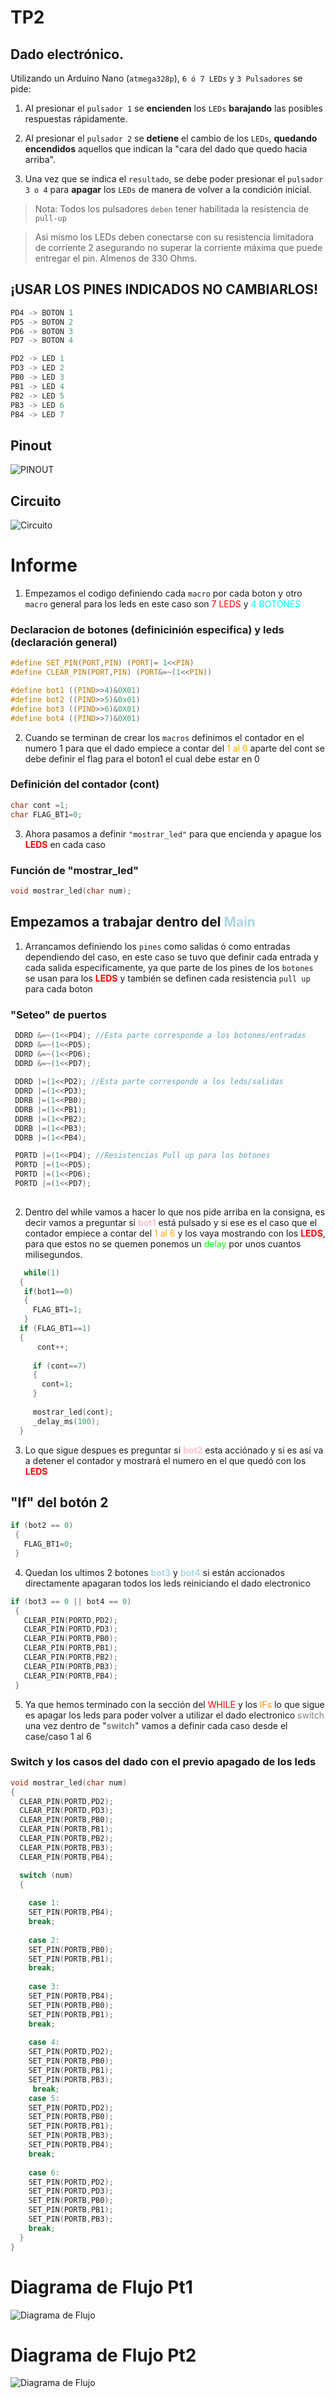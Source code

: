 # TP2

## Dado electrónico. 

Utilizando un Arduino Nano (`atmega328p`), `6 ó 7 LEDs` y `3 Pulsadores` se pide:

1. Al presionar el `pulsador 1` se **encienden** los `LEDs` **barajando** las posibles respuestas
rápidamente.

2.  Al presionar el `pulsador 2` se **detiene** el cambio de los `LEDs`, **quedando encendidos**
aquellos que indican la "cara del dado que quedo hacia arriba". 

3. Una vez que se indica el `resultado`, se debe poder presionar el `pulsador 3 o 4` para
**apagar** los `LEDs` de manera de volver a la condición inicial.

> Nota: Todos los pulsadores `deben` tener habilitada la resistencia de `pull-up`

> Asi mismo los LEDs deben conectarse con su resistencia limitadora de corriente 2 asegurando no superar la corriente máxima que puede entregar el pin. Almenos de 330 Ohms.

## ¡USAR LOS PINES INDICADOS NO CAMBIARLOS!

``` C
PD4 -> BOTON 1 
PD5 -> BOTON 2 
PD6 -> BOTON 3 
PD7 -> BOTON 4

PD2 -> LED 1   
PD3 -> LED 2 
PB0 -> LED 3
PB1 -> LED 4 
PB2 -> LED 5 
PB3 -> LED 6
PB4 -> LED 7

```
## Pinout

![PINOUT](Arduino-Nano-Pinout.png "pinout")

## Circuito

![Circuito](circuito.png "circuito")

# Informe

1. Empezamos el codigo definiendo cada `macro` por cada boton y otro `macro` general para los leds en este caso son <span style="color:red">7 LEDS</span> y <span style="color:cyan">4 BOTONES</span>

### Declaracion de botones (definicinión especifica) y leds (declaración general)
``` C
#define SET_PIN(PORT,PIN) (PORT|= 1<<PIN)
#define CLEAR_PIN(PORT,PIN) (PORT&=~(1<<PIN))

#define bot1 ((PIND>>4)&0X01)
#define bot2 ((PIND>>5)&0x01)
#define bot3 ((PIND>>6)&0X01)
#define bot4 ((PIND>>7)&0X01)
```

2. Cuando se terminan de crear los `macros` definimos el contador en el numero 1 para que el dado empiece a contar del <span style="color:orange">1 al 6</span> aparte del cont se debe definir el flag para el boton1 el cual debe estar en 0 


### Definición del contador (cont)
``` C
char cont =1;
char FLAG_BT1=0;
```

3. Ahora pasamos a definir `"mostrar_led"` para que encienda y apague los **<span style="color:red">LEDS</span>** en cada caso


### Función de "mostrar_led"
``` C
void mostrar_led(char num);
``` 

## Empezamos a trabajar dentro del **<span style="color:lightblue">Main</span>**

1. Arrancamos definiendo los `pines` como salidas ó como entradas dependiendo del caso, en este caso se tuvo que definir cada entrada y cada salida especificamente, ya que parte de los pines de los `botones` se usan para los **<span style="color:red">LEDS</span>** y también se definen cada resistencia `pull up` para cada boton 

### "Seteo" de puertos 

``` C
 DDRD &=~(1<<PD4); //Esta parte corresponde a los botones/entradas
 DDRD &=~(1<<PD5); 
 DDRD &=~(1<<PD6);
 DDRD &=~(1<<PD7);
 
 DDRD |=(1<<PD2); //Esta parte corresponde a los leds/salidas
 DDRD |=(1<<PD3);
 DDRB |=(1<<PB0);
 DDRB |=(1<<PB1);
 DDRB |=(1<<PB2);
 DDRB |=(1<<PB3);
 DDRB |=(1<<PB4);

 PORTD |=(1<<PD4); //Resistencias Pull up para los botones
 PORTD |=(1<<PD5);
 PORTD |=(1<<PD6);
 PORTD |=(1<<PD7);
 
``` 
2. Dentro del while vamos a hacer lo que nos pide arriba en la consigna, es decir vamos a preguntar si **<span style="color:pink">bot1</span>** está pulsado y si ese es el caso que el contador empiece a contar del <span style="color:orange">1 al 6</span> y los vaya mostrando con los **<span style="color:red">LEDS</span>**, para que estos no se quemen ponemos un <span style="color:lime">delay</span> por unos cuantos milisegundos.
``` C
   while(1)
  {
   if(bot1==0)
   {
     FLAG_BT1=1;
   }
  if (FLAG_BT1==1)
  {
      cont++;
    
     if (cont==7)
     {
       cont=1;
     }
     
     mostrar_led(cont);
     _delay_ms(100); 
  }
``` 
 3. Lo que sigue despues es preguntar si **<span style="color:pink">bot2</span>** esta acciónado y si es así va a detener el contador y mostrará el numero en el que quedó con los **<span style="color:red">LEDS</span>**

 ## "If" del botón 2 
 ``` C
 if (bot2 == 0)
  {
    FLAG_BT1=0;
  }
 ```
 4. Quedan los ultimos 2 botones **<span style="color:lightblue">bot3</span>** y **<span style="color:lightblue">bot4</span>** si están accionados directamente apagaran todos los leds reiniciando el dado electronico 
 ``` C
 if (bot3 == 0 || bot4 == 0)
  {
    CLEAR_PIN(PORTD,PD2);
    CLEAR_PIN(PORTD,PD3);
    CLEAR_PIN(PORTB,PB0);
    CLEAR_PIN(PORTB,PB1);
    CLEAR_PIN(PORTB,PB2);
    CLEAR_PIN(PORTB,PB3);
    CLEAR_PIN(PORTB,PB4);
  }
 ```

5. Ya que hemos terminado con la sección del <span style="color:red">WHILE</span> y los <span style="color:darkorange">IFs</span> lo que sigue es apagar los leds para poder volver a utilizar el dado electronico <span style="color:gray">switch</span> una vez dentro de "**<span style="color:gray">switch</span>**" vamos a definir cada caso desde el case/caso 1 al 6 

### Switch y los casos del dado con el previo apagado de los leds

``` C
void mostrar_led(char num)
{
  CLEAR_PIN(PORTD,PD2);
  CLEAR_PIN(PORTD,PD3);
  CLEAR_PIN(PORTB,PB0);
  CLEAR_PIN(PORTB,PB1);
  CLEAR_PIN(PORTB,PB2);
  CLEAR_PIN(PORTB,PB3);
  CLEAR_PIN(PORTB,PB4);

  switch (num)
  {
    
    case 1:
    SET_PIN(PORTB,PB4);
    break;
    
    case 2:
    SET_PIN(PORTB,PB0);
    SET_PIN(PORTB,PB1);
    break;
    
    case 3:
    SET_PIN(PORTB,PB4);
    SET_PIN(PORTB,PB0);
    SET_PIN(PORTB,PB1);
    break;
    
    case 4:
    SET_PIN(PORTD,PD2);
    SET_PIN(PORTB,PB0);
    SET_PIN(PORTB,PB1);
    SET_PIN(PORTB,PB3);
     break;
    case 5:
    SET_PIN(PORTD,PD2);
    SET_PIN(PORTB,PB0);
    SET_PIN(PORTB,PB1);
    SET_PIN(PORTB,PB3);
    SET_PIN(PORTB,PB4);
    break;
    
    case 6:
    SET_PIN(PORTD,PD2);
    SET_PIN(PORTD,PD3);
    SET_PIN(PORTB,PB0);
    SET_PIN(PORTB,PB1);
    SET_PIN(PORTB,PB3);
    break;                
  }
}
``` 
# Diagrama de Flujo Pt1
![Diagrama de Flujo](Diagrama_TP2_parte1.png "Diagrama")
# Diagrama de Flujo Pt2
![Diagrama de Flujo](Diagrama_TP2_parte2.png "Diagrama")